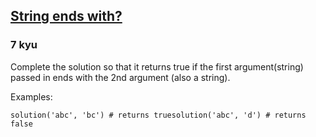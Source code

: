 <h2><a href=https://www.codewars.com/kata/51f2d1cafc9c0f745c00037d/train/python target="_blank">String ends with?</a></h2><h3>7 kyu</h3><p>Complete the solution so that it returns true if the first argument(string) passed in ends with the 2nd argument (also a string). </p><p>Examples:</p><pre style="display: none;"><code class="language-javascript"><span class="cm-variable">solution</span>(<span class="cm-string">'abc'</span>, <span class="cm-string">'bc'</span>) <span class="cm-comment">// returns true</span><span class="cm-variable">solution</span>(<span class="cm-string">'abc'</span>, <span class="cm-string">'d'</span>) <span class="cm-comment">// returns false</span></code></pre><pre style="display: none;"><code class="language-coffeescript"><span class="cm-variable">solution</span><span class="cm-punctuation">(</span><span class="cm-string">'abc'</span><span class="cm-punctuation">,</span> <span class="cm-string">'bc'</span><span class="cm-punctuation">)</span> <span class="cm-comment"># returns true</span><span class="cm-variable">solution</span><span class="cm-punctuation">(</span><span class="cm-string">'abc'</span><span class="cm-punctuation">,</span> <span class="cm-string">'d'</span><span class="cm-punctuation">)</span> <span class="cm-comment"># returns false</span></code></pre><pre><code class="language-python"><span class="cm-variable">solution</span>(<span class="cm-string">'abc'</span>, <span class="cm-string">'bc'</span>) <span class="cm-comment"># returns true</span><span class="cm-variable">solution</span>(<span class="cm-string">'abc'</span>, <span class="cm-string">'d'</span>) <span class="cm-comment"># returns false</span></code></pre><pre style="display: none;"><code class="language-go"><span class="cm-variable">solution</span>(<span class="cm-string">"abc"</span>, <span class="cm-string">"bc"</span>) <span class="cm-comment">// returns true</span><span class="cm-variable">solution</span>(<span class="cm-string">"abc"</span>, <span class="cm-string">"d"</span>) <span class="cm-comment">// returns false</span></code></pre><pre style="display: none;"><code class="language-prolog"><span class="cm-atom">solution</span><span class="cm-paren">(</span><span class="cm-string">"</span><span class="cm-string">a</span><span class="cm-string">b</span><span class="cm-string">c</span><span class="cm-string">"</span><span class="cm-paren">,</span><span class="cm-comment"> </span><span class="cm-string">"</span><span class="cm-string">b</span><span class="cm-string">c</span><span class="cm-string">"</span><span class="cm-paren">)</span><span class="cm-graphic">.</span><span class="cm-comment"> % match</span><span class="cm-graphic">\+</span><span class="cm-comment"> </span><span class="cm-atom">solution</span><span class="cm-paren">(</span><span class="cm-string">"</span><span class="cm-string">a</span><span class="cm-string">b</span><span class="cm-string">c</span><span class="cm-string">"</span><span class="cm-paren">,</span><span class="cm-comment"> </span><span class="cm-string">"</span><span class="cm-string">d</span><span class="cm-string">"</span><span class="cm-paren">)</span><span class="cm-graphic">.</span><span class="cm-comment"> % no match</span></code></pre><pre style="display: none;"><code class="language-clojure"><span class="cm-bracket">(</span><span class="cm-builtin">solution</span> <span class="cm-string">"abc"</span> <span class="cm-string">"bc"</span><span class="cm-bracket">)</span> <span class="cm-comment">; returns true</span><span class="cm-bracket">(</span><span class="cm-builtin">solution</span> <span class="cm-string">"abc"</span> <span class="cm-string">"d'"</span> <span class="cm-comment">; returns false</span></code></pre><pre style="display: none;"><code class="language-lua"><span class="cm-variable">strEndsWith</span>(<span class="cm-string">'abc'</span>, <span class="cm-string">'bc'</span>) <span class="cm-comment">-- returns true</span><span class="cm-variable">strEndsWith</span>(<span class="cm-string">'abc'</span>, <span class="cm-string">'d'</span>) <span class="cm-comment">-- returns false</span></code></pre><pre style="display: none;"><code class="language-cobol">      StringEndsWith(<span class="cm-string">'</span><span class="cm-string">abc'</span>, <span class="cm-string">'</span><span class="cm-string">bc'</span>)      <span class="cm-comment">*     --&gt;      result = 1</span>      StringEndsWith(<span class="cm-string">'</span><span class="cm-string">abc'</span>, <span class="cm-string">'</span><span class="cm-string">d'</span>)      <span class="cm-comment">*     --&gt;      result = 0</span></code></pre><pre style="display: none;"><code class="language-scala"><span class="cm-variable">solution</span>(<span class="cm-string">"abc"</span>, <span class="cm-string">"bc"</span>) <span class="cm-comment">// returns true</span><span class="cm-variable">solution</span>(<span class="cm-string">"abc"</span>, <span class="cm-string">"d"</span>) <span class="cm-comment">//returns false</span></code></pre>